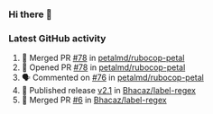 ### Hi there 👋


### Latest GitHub activity
<!--START_SECTION:activity-->
1. 🎉 Merged PR [#78](https://github.com/petalmd/rubocop-petal/pull/78) in [petalmd/rubocop-petal](https://github.com/petalmd/rubocop-petal)
2. 💪 Opened PR [#78](https://github.com/petalmd/rubocop-petal/pull/78) in [petalmd/rubocop-petal](https://github.com/petalmd/rubocop-petal)
3. 🗣 Commented on [#76](https://github.com/petalmd/rubocop-petal/issues/76#issuecomment-1904206401) in [petalmd/rubocop-petal](https://github.com/petalmd/rubocop-petal)
4. 🚀 Published release [v2.1](https://github.com/Bhacaz/label-regex/releases/tag/v2.1) in [Bhacaz/label-regex](https://github.com/Bhacaz/label-regex)
5. 🎉 Merged PR [#6](https://github.com/Bhacaz/label-regex/pull/6) in [Bhacaz/label-regex](https://github.com/Bhacaz/label-regex)
<!--END_SECTION:activity-->

<!--
**Bhacaz/bhacaz** is a ✨ _special_ ✨ repository because its `README.md` (this file) appears on your GitHub profile.

Here are some ideas to get you started:

- 🔭 I’m currently working on ...
- 🌱 I’m currently learning ...
- 👯 I’m looking to collaborate on ...
- 🤔 I’m looking for help with ...
- 💬 Ask me about ...
- 📫 How to reach me: ...
- 😄 Pronouns: ...
- ⚡ Fun fact: ...
-->
